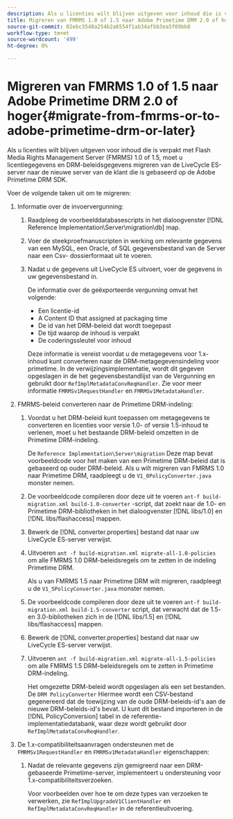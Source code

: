 ```yaml
---
description: Als u licenties wilt blijven uitgeven voor inhoud die is verpakt met Flash Media Rights Management Server (FMRMS) 1.0 of 1.5, moet u licentiegegevens en DRM-beleidsgegevens migreren van de LiveCycle ES-server naar de nieuwe server van de klant die is gebaseerd op de Adobe Primetime DRM SDK.
title: Migreren van FMRMS 1.0 of 1.5 naar Adobe Primetime DRM 2.0 of hoger
source-git-commit: 02ebc3548a254b2a6554f1ab34afbb3ea5f09bb8
workflow-type: tm+mt
source-wordcount: '499'
ht-degree: 0%

---
```


# Migreren van FMRMS 1.0 of 1.5 naar Adobe Primetime DRM 2.0 of hoger{#migrate-from-fmrms-or-to-adobe-primetime-drm-or-later}

Als u licenties wilt blijven uitgeven voor inhoud die is verpakt met Flash Media Rights Management Server (FMRMS) 1.0 of 1.5, moet u licentiegegevens en DRM-beleidsgegevens migreren van de LiveCycle ES-server naar de nieuwe server van de klant die is gebaseerd op de Adobe Primetime DRM SDK.

Voer de volgende taken uit om te migreren:

1. Informatie over de invoervergunning:

   1. Raadpleeg de voorbeelddatabasescripts in het dialoogvenster [!DNL Reference Implementation\Server\migration\db] map.
   1. Voer de steekproefmanuscripten in werking om relevante gegevens van een MySQL, een Oracle, of SQL gegevensbestand van de Server naar een Csv- dossierformaat uit te voeren.
   1. Nadat u de gegevens uit LiveCycle ES uitvoert, voer de gegevens in uw gegevensbestand in.

      De informatie over de geëxporteerde vergunning omvat het volgende:

      * Een licentie-id
      * A Content ID that assigned at packaging time
      * De id van het DRM-beleid dat wordt toegepast
      * De tijd waarop de inhoud is verpakt
      * De coderingssleutel voor inhoud

      Deze informatie is vereist voordat u de metagegevens voor 1.x-inhoud kunt converteren naar de DRM-metagegevensindeling voor primetime. In de verwijzingsimplementatie, wordt dit gegeven opgeslagen in de het gegevensbestandlijst van de Vergunning en gebruikt door `RefImplMetadataConvReqHandler`. Zie voor meer informatie `FMRMSv1RequestHandler` en `FMRMSv1MetadataHandler`.

1. FMRMS-beleid converteren naar de Primetime DRM-indeling:

   1. Voordat u het DRM-beleid kunt toepassen om metagegevens te converteren en licenties voor versie 1.0- of versie 1.5-inhoud te verlenen, moet u het bestaande DRM-beleid omzetten in de Primetime DRM-indeling.

      De `Reference Implementation\Server\migration` Deze map bevat voorbeeldcode voor het maken van een Primetime DRM-beleid dat is gebaseerd op ouder DRM-beleid. Als u wilt migreren van FMRMS 1.0 naar Primetime DRM, raadpleegt u de `V1_0PolicyConverter.java` monster nemen.
   1. De voorbeeldcode compileren door deze uit te voeren `ant-f build-migration.xml build-1.0-converter` -script, dat zoekt naar de 1.0- en Primetime DRM-bibliotheken in het dialoogvenster [!DNL libs/1.0] en [!DNL libs/flashaccess] mappen.

   1. Bewerk de [!DNL converter.properties] bestand dat naar uw LiveCycle ES-server verwijst.
   1. Uitvoeren `ant -f build-migration.xml migrate-all-1.0-policies` om alle FMRMS 1.0 DRM-beleidsregels om te zetten in de indeling Primetime DRM.

      Als u van FMRMS 1.5 naar Primetime DRM wilt migreren, raadpleegt u de `V1_5PolicyConverter.java` monster nemen.

   1. De voorbeeldcode compileren door deze uit te voeren `ant-f build-migration.xml build-1.5-converter` script, dat verwacht dat de 1.5- en 3.0-bibliotheken zich in de [!DNL libs/1.5] en [!DNL libs/flashaccess] mappen.

   1. Bewerk de [!DNL converter.properties] bestand dat naar uw LiveCycle ES-server verwijst.
   1. Uitvoeren `ant -f build-migration.xml migrate-all-1.5-policies` om alle FMRMS 1.5 DRM-beleidsregels om te zetten in Primetime DRM-indeling.

      Het omgezette DRM-beleid wordt opgeslagen als een set bestanden. De `DRM PolicyConverter` Hiermee wordt een CSV-bestand gegenereerd dat de toewijzing van de oude DRM-beleids-id&#39;s aan de nieuwe DRM-beleids-id&#39;s bevat. U kunt dit bestand importeren in de [!DNL PolicyConversion] tabel in de referentie-implementatiedatabank, waar deze wordt gebruikt door `RefImplMetadataConvReqHandler`.

1. De 1.x-compatibiliteitsaanvragen ondersteunen met de `FMRMSv1RequestHandler` en `FMRMSv1MetadataHandler` eigenschappen:

   1. Nadat de relevante gegevens zijn gemigreerd naar een DRM-gebaseerde Primetime-server, implementeert u ondersteuning voor 1.x-compatibiliteitsverzoeken.

      Voor voorbeelden over hoe te om deze types van verzoeken te verwerken, zie `RefImplUpgradeV1ClientHandler` en `RefImplMetadataConvReqHandler` in de referentieuitvoering.
